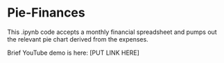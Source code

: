 # Pie-Finances
This .ipynb code accepts a monthly financial spreadsheet and pumps out the relevant pie chart derived from the expenses.

Brief YouTube demo is here: [PUT LINK HERE]
